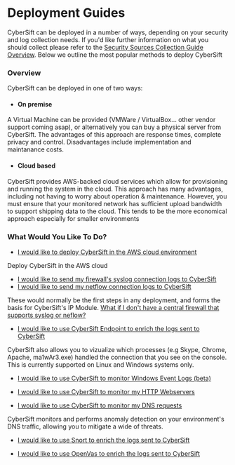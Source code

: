 # Deployment Guides

CyberSift can be deployed in a number of ways, depending on your security and log collection needs. If you'd like further information on what you should collect please refer to the [Security Sources Collection Guide Overview](#). Below we outline the most popular methods to deploy CyberSift 

### Overview

CyberSift can be deployed in one of two ways: 

  - #### On premise
A Virtual Machine can be provided (VMWare / VirtualBox... other vendor support coming asap), or alternatively you can buy a physical server from CyberSift. The advantages of this approach are response times, complete privacy and control. Disadvantages include implementation and maintanance costs.    
  
  - #### Cloud based
CyberSift provides AWS-backed cloud services which allow for provisioning and running the system in the cloud. This approach has many advantages, including not having to worry about operation & maintenance. However, you must ensure that your monitored network has sufficient upload bandwidth to support shipping data to the cloud. This tends to be the more economical approach especially for smaller environments

### What Would You Like To Do?

- [I would like to deploy CyberSift in the AWS cloud environment](https://github.com/CyberSift/CyberSift_Documentation/blob/master/Deployment%20Guides/cybersift-aws.md)

Deploy CyberSift in the AWS cloud

- [I would like to send my firewall's syslog connection logs to CyberSift](https://github.com/CyberSift/CyberSift_Documentation/blob/master/Deployment%20Guides/firewall-connections-syslog.md)
- [I would like to send my netflow connection logs to CyberSift](https://github.com/CyberSift/CyberSift_Documentation/blob/master/Deployment%20Guides/connections-netflow.md)

These would normally be the first steps in any deployment, and forms the basis for CyberSift's IP Module. [What if I don't have a central firewall that supports syslog or neflow?](https://github.com/CyberSift/CyberSift_Documentation/blob/master/Deployment%20Guides/connections-logs-without-firewall.md)

- [I would like to use CyberSift Endpoint to enrich the logs sent to CyberSift](https://github.com/CyberSift/CyberSift_Documentation/blob/master/Deployment%20Guides/cybersift-endpoint-network-processes.md)

CyberSift also allows you to vizualize which processes (e.g Skype, Chrome, Apache, ma1wAr3.exe) handled the connection that you see on the console. This is currently supported on Linux and Windows systems only.

- [I would like to use CyberSift to monitor Windows Event Logs (beta)](#)



- [I would like to use CyberSift to monitor my HTTP Webservers](#)



- [I would like to use CyberSift to monitor my DNS requests](https://github.com/CyberSift/CyberSift_Documentation/tree/master/CyberSift%20Modules/DNS)

CyberSift monitors and performs anomaly detection on your environment's DNS traffic, allowing you to mitigate a wide of threats.

- [I would like to use Snort to enrich the logs sent to CyberSift](#)



- [I would like to use OpenVas to enrich the logs sent to CyberSift](#)
